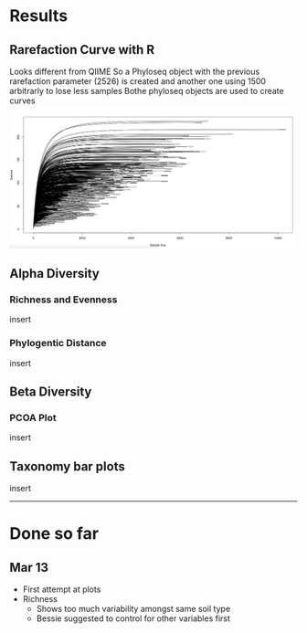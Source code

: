 # Results

## Rarefaction Curve with R
Looks different from QIIME
So a Phyloseq object with the previous rarefaction parameter (2526) is created and another one using 1500 arbitrarly to lose less samples
Bothe phyloseq objects are used to create curves
![Rarefaction Curve Generated by R](https://github.com/cynthiaachung/micb575-team3/blob/main/R/Alpha-Beta%20Diversity/Rarefaction%20Curve%20from%20R)
## Alpha Diversity
### Richness and Evenness
insert

### Phylogentic Distance
insert

## Beta Diversity
### PCOA Plot
insert

## Taxonomy bar plots
insert


---
# Done so far
## Mar 13
- First attempt at plots
- Richness
  - Shows too much variability amongst same soil type
  - Bessie suggested to control for other variables first

